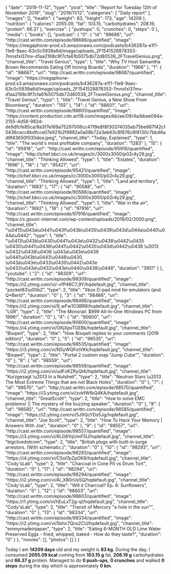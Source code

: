 {
    "date": "2019-11-12",
    "type": "post",
    "title": "Report for Tuesday 12th of November 2019",
    "slug": "2019\/11\/12",
    "categories": [
        "Daily report"
    ],
    "images": [],
    "health": {
        "weight": 83,
        "height": 173,
        "age": 14209
    },
    "nutrition": {
        "calories": 2055.09,
        "fat": 103.15,
        "carbohydrates": 208.19,
        "protein": 66.37
    },
    "exercise": {
        "pushups": 0,
        "crunches": 0,
        "steps": 0
    },
    "media": {
        "books": [],
        "podcast": {
            "0": {
                "id": "98686",
                "url": "http:\/\/cast.writtn.com\/episode\/98686\/quantified",
                "image": "https:\/\/megaphone-prod.s3.amazonaws.com\/podcasts\/b436287a-e1f1-11e8-9aec-63c0c5939a6d\/image\/uploads_2F1541528878353-7mnsfxl37mv-d1aa2168c9f7cfa61b5075db72d80539_2FTravelGenius.png",
                "channel_title": "Travel Genius",
                "type": 1,
                "title": "Why TV Host Samantha Brown Recommends Eating Off Ironing Boards",
                "duration": "1966"
            },
            "1": {
                "id": "98687",
                "url": "http:\/\/cast.writtn.com\/episode\/98687\/quantified",
                "image": "https:\/\/megaphone-prod.s3.amazonaws.com\/podcasts\/b436287a-e1f1-11e8-9aec-63c0c5939a6d\/image\/uploads_2F1541528878353-7mnsfxl37mv-d1aa2168c9f7cfa61b5075db72d80539_2FTravelGenius.png",
                "channel_title": "Travel Genius",
                "type": 1,
                "title": "Travel Genius, a New Show From Bloomberg",
                "duration": "155"
            },
            "14": {
                "id": "98601",
                "url": "http:\/\/cast.writtn.com\/episode\/98601\/quantified",
                "image": "https:\/\/content.production.cdn.art19.com\/images\/bb\/ae\/09\/4a\/bbae094a-2155-4d58-982d-de9dfcfe85ca\/8a3f7e169a75297006cc47f9e8f8f30374035eb75be667f42c10436cecc8bdfcce07e921b2f9892a0a08b72a3eb63c8f876c8f4130c7bb46ad9f43650f030dea.jpeg",
                "channel_title": "Today, Explained",
                "type": 1,
                "title": "The world's most profitable company",
                "duration": "1283"
            },
            "15": {
                "id": "95916",
                "url": "http:\/\/cast.writtn.com\/episode\/95916\/quantified",
                "image": "http:\/\/ichef.bbci.co.uk\/images\/ic\/3000x3000\/p02r4y29.jpg",
                "channel_title": "Thinking Allowed",
                "type": 1,
                "title": "Estates",
                "duration": "1696"
            },
            "16": {
                "id": "95421",
                "url": "http:\/\/cast.writtn.com\/episode\/95421\/quantified",
                "image": "http:\/\/ichef.bbci.co.uk\/images\/ic\/3000x3000\/p02r4y29.jpg",
                "channel_title": "Thinking Allowed",
                "type": 1,
                "title": "Land and territory",
                "duration": "1683"
            },
            "17": {
                "id": "90588",
                "url": "http:\/\/cast.writtn.com\/episode\/90588\/quantified",
                "image": "http:\/\/ichef.bbci.co.uk\/images\/ic\/3000x3000\/p02r4y29.jpg",
                "channel_title": "Thinking Allowed",
                "type": 1,
                "title": "War in the air",
                "duration": "1692"
            },
            "18": {
                "id": "97916",
                "url": "http:\/\/cast.writtn.com\/episode\/97916\/quantified",
                "image": "https:\/\/x.govori-internet.com\/wp-content\/uploads\/2019\/02\/2000.png",
                "channel_title": "\u0415\u043a\u0441\u043f\u043b\u0435\u0439\u043d\u044a\u0440\u044a\u0442",
                "type": 1,
                "title": "\u0413\u043b\u0430\u0441\u043e\u0432\u0438\u0442\u0435 \u0430\u0441\u0438\u0441\u0442\u0435\u043d\u0442\u0438 \u2013 \u0432\u0438\u0436 \u043a\u043e\u0439 \u0441\u043b\u0443\u0448\u0430, \u043a\u043e\u0433\u0430\u0442\u043e \u0433\u043e\u0432\u043e\u0440\u0438\u0448",
                "duration": "3951"
            }
        },
        "youtube": {
            "2": {
                "id": "98309",
                "url": "http:\/\/cast.writtn.com\/episode\/98309\/quantified",
                "image": "https:\/\/i2.ytimg.com\/vi\/-vfP46C7_9Y\/hqdefault.jpg",
                "channel_title": "pocket83\u00b2",
                "type": 2,
                "title": "Xbox D-pad mod for emulators (and Q*Bert)!",
                "duration": "0"
            },
            "3": {
                "id": "98466",
                "url": "http:\/\/cast.writtn.com\/episode\/98466\/quantified",
                "image": "https:\/\/i2.ytimg.com\/vi\/9_wFw1O3BR8\/hqdefault.jpg",
                "channel_title": "LGR",
                "type": 2,
                "title": "The Monorail: $999 All-In-One Windows PC from 1996!",
                "duration": "0"
            },
            "4": {
                "id": "90600",
                "url": "http:\/\/cast.writtn.com\/episode\/90600\/quantified",
                "image": "https:\/\/i4.ytimg.com\/vi\/OKjXpxTGEBk\/hqdefault.jpg",
                "channel_title": "Bisqwit",
                "type": 2,
                "title": "How Bisqwit replies to your comments (2019 edition)",
                "duration": "0"
            },
            "5": {
                "id": "98535",
                "url": "http:\/\/cast.writtn.com\/episode\/98535\/quantified",
                "image": "https:\/\/i3.ytimg.com\/vi\/NSyWQFotVKk\/hqdefault.jpg",
                "channel_title": "Bisqwit",
                "type": 2,
                "title": "Portal 2 custom map \"Jump Cube\"",
                "duration": "0"
            },
            "6": {
                "id": "98559",
                "url": "http:\/\/cast.writtn.com\/episode\/98559\/quantified",
                "image": "https:\/\/i2.ytimg.com\/vi\/udFxKZRyQt4\/hqdefault.jpg",
                "channel_title": "Kurzgesagt \u2013 In a Nutshell",
                "type": 2,
                "title": "Neutron Stars \u2013 The Most Extreme Things that are not Black Holes",
                "duration": "0"
            },
            "7": {
                "id": "98570",
                "url": "http:\/\/cast.writtn.com\/episode\/98570\/quantified",
                "image": "https:\/\/i3.ytimg.com\/vi\/zvkfWfbQ4KA\/hqdefault.jpg",
                "channel_title": "GreatScott!",
                "type": 2,
                "title": "How to solve EMC problems! || The mystery of the buzzing speaker",
                "duration": "0"
            },
            "8": {
                "id": "98585",
                "url": "http:\/\/cast.writtn.com\/episode\/98585\/quantified",
                "image": "https:\/\/i2.ytimg.com\/vi\/5J9QcYDs5Jg\/hqdefault.jpg",
                "channel_title": "Joe Scott",
                "type": 2,
                "title": "How To Hack Your Memory | Answers With Joe",
                "duration": "0"
            },
            "9": {
                "id": "98557",
                "url": "http:\/\/cast.writtn.com\/episode\/98557\/quantified",
                "image": "https:\/\/i3.ytimg.com\/vi\/6LG8YqUmF5U\/hqdefault.jpg",
                "channel_title": "bigclivedotcom",
                "type": 2,
                "title": "British plugs with built-in surge arrestors.  (With schematic.)",
                "duration": "0"
            },
            "10": {
                "id": "98293",
                "url": "http:\/\/cast.writtn.com\/episode\/98293\/quantified",
                "image": "https:\/\/i4.ytimg.com\/vi\/C5oI7pZpOK8\/hqdefault.jpg",
                "channel_title": "Cody'sLab",
                "type": 2,
                "title": "Charcoal in Cone Pit vs Drum Tort",
                "duration": "0"
            },
            "11": {
                "id": "98294",
                "url": "http:\/\/cast.writtn.com\/episode\/98294\/quantified",
                "image": "https:\/\/i2.ytimg.com\/vi\/Ai_XB0rUs5Q\/hqdefault.jpg",
                "channel_title": "Cody'sLab",
                "type": 2,
                "title": "Will it Charcoal? Ep. 6: Sunflowers",
                "duration": "0"
            },
            "12": {
                "id": "98603",
                "url": "http:\/\/cast.writtn.com\/episode\/98603\/quantified",
                "image": "https:\/\/i1.ytimg.com\/vi\/hEuLxT2g-qI\/hqdefault.jpg",
                "channel_title": "Cody'sLab",
                "type": 2,
                "title": "Transit of Mercury \"a hole in the sun\"",
                "duration": "0"
            },
            "13": {
                "id": "98334",
                "url": "http:\/\/cast.writtn.com\/episode\/98334\/quantified",
                "image": "https:\/\/i2.ytimg.com\/vi\/5bhc7Qns2CU\/hqdefault.jpg",
                "channel_title": "emmymadeinjapan",
                "type": 2,
                "title": "Eating 6-MONTH OLD Lime Water Preserved Eggs - fried, whipped, baked - How do they taste?",
                "duration": "0"
            }
        },
        "movies": [],
        "photos": []
    }
}

Today I am <strong>14209 days</strong> old and my weight is <strong>83 kg</strong>. During the day, I consumed <strong>2055.09 kcal</strong> coming from <strong>103.15 g</strong> fat, <strong>208.19 g</strong> carbohydrates and <strong>66.37 g</strong> protein. Managed to do <strong>0 push-ups</strong>, <strong>0 crunches</strong> and walked <strong>0 steps</strong> during the day which is approximately <strong>0 km</strong>.